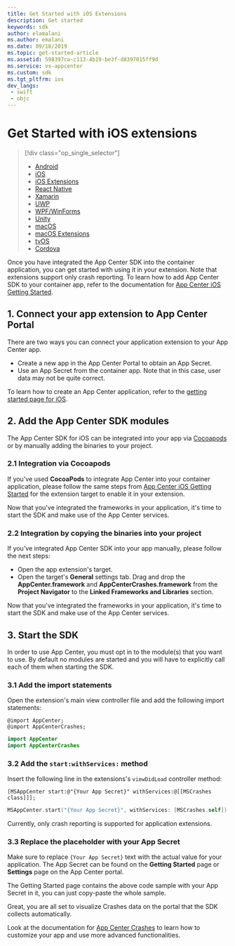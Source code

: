 ```yaml
---
title: Get Started with iOS Extensions
description: Get started
keywords: sdk
author: elamalani
ms.author: emalani
ms.date: 09/18/2019
ms.topic: get-started-article
ms.assetid: 598397ca-c113-4b19-be3f-d8397015ff9d
ms.service: vs-appcenter
ms.custom: sdk
ms.tgt_pltfrm: ios
dev_langs:  
 - swift
 - objc
---
```


# Get Started with iOS extensions

> [!div  class="op_single_selector"]
> * [Android](android.md)
> * [iOS](ios.md)
> * [iOS Extensions](ios-extensions.md)
> * [React Native](react-native.md)
> * [Xamarin](xamarin.md)
> * [UWP](uwp.md)
> * [WPF/WinForms](wpf-winforms.md)
> * [Unity](unity.md)
> * [macOS](macos.md)
> * [macOS Extensions](macos-extensions.md)
> * [tvOS](tvos.md)
> * [Cordova](cordova.md)

Once you have integrated the App Center SDK into the container application, you can get started with using it in your extension. Note that extensions support only crash reporting.
To learn how to add App Center SDK to your container app, refer to the documentation for [App Center iOS Getting Started](./ios.md).

## 1. Connect your app extension to App Center Portal

There are two ways you can connect your application extension to your App Center app.

* Create a new app in the App Center Portal to obtain an App Secret.
* Use an App Secret from the container app. Note that in this case, user data may not be quite correct.

To learn how to create an App Center application, refer to the [getting started page for iOS](./ios.md#2-create-your-app-in-the-app-center-portal-to-obtain-the-app-secret).

## 2. Add the App Center SDK modules

The App Center SDK for iOS can be integrated into your app via [Cocoapods](https://cocoapods.org) or by manually adding the binaries to your project.

### 2.1 Integration via Cocoapods

If you've used **CocoaPods** to integrate App Center into your container application, please follow the same steps from [App Center iOS Getting Started](./ios.md#31-integration-via-cocoapods) for the extension target to enable it in your extension.

Now that you've integrated the frameworks in your application, it's time to start the SDK and make use of the App Center services.

### 2.2 Integration by copying the binaries into your project

If you've integrated App Center SDK into your app manually, please follow the next steps:

* Open the app extension's target.
* Open the target's **General** settings tab. Drag and drop the **AppCenter.framework** and **AppCenterCrashes.framework** from the **Project Navigator** to the **Linked Frameworks and Libraries** section.

Now that you've integrated the frameworks in your application, it's time to start the SDK and make use of the App Center services.

## 3. Start the SDK

In order to use App Center, you must opt in to the module(s) that you want to use. By default no modules are started and you will have to explicitly call each of them when starting the SDK.

### 3.1 Add the import statements

Open the extension's main view controller file and add the following import statements:

```objc
@import AppCenter;
@import AppCenterCrashes;
```
```swift
import AppCenter
import AppCenterCrashes
```

### 3.2 Add the `start:withServices:` method

Insert the following line in the extensions's `viewDidLoad` controller method:

```objc
[MSAppCenter start:@"{Your App Secret}" withServices:@[[MSCrashes class]]];
```
```swift
MSAppCenter.start("{Your App Secret}", withServices: [MSCrashes.self])
```

Currently, only crash reporting is supported for application extensions.

### 3.3 Replace the placeholder with your App Secret

Make sure to replace `{Your App Secret}` text with the actual value for your application. The App Secret can be found on the **Getting Started** page or **Settings** page on the App Center portal.

The Getting Started page contains the above code sample with your App Secret in it, you can just copy-paste the whole sample.

Great, you are all set to visualize Crashes data on the portal that the SDK collects automatically.

Look at the documentation for [App Center Crashes](~/sdk/crashes/ios.md) to learn how to customize your app and use more advanced functionalities.
